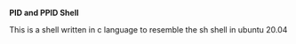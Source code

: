**PID and PPID Shell**

This is a shell written in c language to resemble the sh shell in ubuntu 20.04

